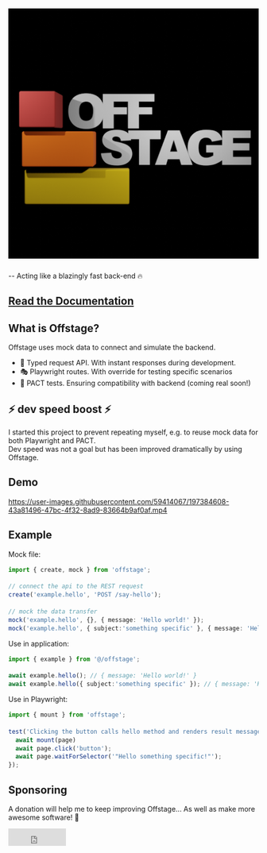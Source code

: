 # ![Logo](docs/logo.png)
-- Acting like a blazingly fast back-end 🔥

## [Read the Documentation](https://livinglogic-nl.github.io/offstage/)

## What is Offstage?

Offstage uses mock data to connect and simulate the backend.
- 🚀 Typed request API. With instant responses during development.
- 🎭 Playwright routes. With override for testing specific scenarios
- 🤝 PACT tests. Ensuring compatibility with backend (coming real soon!)

## ⚡️ dev speed boost ⚡️
I started this project to prevent repeating myself, e.g. to reuse mock data for both Playwright and PACT.  
Dev speed was not a goal but has been improved dramatically by using Offstage.

## Demo
https://user-images.githubusercontent.com/59414067/197384608-43a81496-47bc-4f32-8ad9-83664b9af0af.mp4

## Example

Mock file:
```ts
import { create, mock } from 'offstage';

// connect the api to the REST request
create('example.hello', 'POST /say-hello');

// mock the data transfer
mock('example.hello', {}, { message: 'Hello world!' });
mock('example.hello', { subject:'something specific' }, { message: 'Hello something specific!' });
```

Use in application:
```ts
import { example } from '@/offstage';

await example.hello(); // { message: 'Hello world!' }
await example.hello({ subject:'something specific' }); // { message: 'Hello something specific!' }
```

Use in Playwright:
```ts
import { mount } from 'offstage';

test('Clicking the button calls hello method and renders result message', async({ page }) => {
  await mount(page)
  await page.click('button');
  await page.waitForSelector('"Hello something specific!"');
});
```

## Sponsoring
A donation will help me to keep improving Offstage... As well as make more awesome software! 🎉
<iframe src="https://github.com/sponsors/livinglogic-nl/button" title="Sponsor livinglogic-nl" height="35" width="116" style="border: 0;"></iframe>

